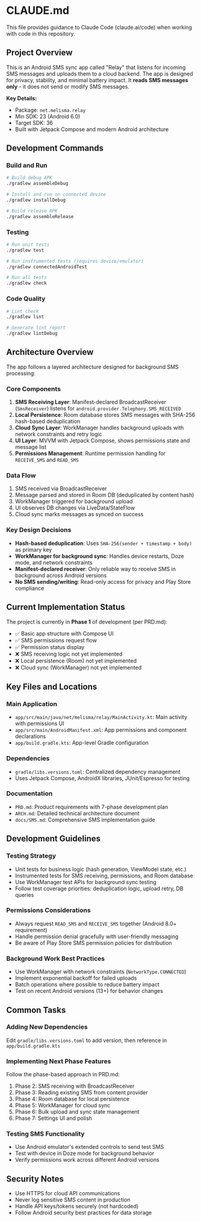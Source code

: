 # CLAUDE.md

This file provides guidance to Claude Code (claude.ai/code) when working with code in this repository.

## Project Overview

This is an Android SMS sync app called "Relay" that listens for incoming SMS messages and uploads them to a cloud backend. The app is designed for privacy, stability, and minimal battery impact. It **reads SMS messages only** - it does not send or modify SMS messages.

**Key Details:**
- Package: `net.melisma.relay`
- Min SDK: 23 (Android 6.0)
- Target SDK: 36
- Built with Jetpack Compose and modern Android architecture

## Development Commands

### Build and Run
```bash
# Build debug APK
./gradlew assembleDebug

# Install and run on connected device
./gradlew installDebug

# Build release APK
./gradlew assembleRelease
```

### Testing
```bash
# Run unit tests
./gradlew test

# Run instrumented tests (requires device/emulator)
./gradlew connectedAndroidTest

# Run all tests
./gradlew check
```

### Code Quality
```bash
# Lint check
./gradlew lint

# Generate lint report
./gradlew lintDebug
```

## Architecture Overview

The app follows a layered architecture designed for background SMS processing:

### Core Components
1. **SMS Receiving Layer**: Manifest-declared BroadcastReceiver (`SmsReceiver`) listens for `android.provider.Telephony.SMS_RECEIVED`
2. **Local Persistence**: Room database stores SMS messages with SHA-256 hash-based deduplication  
3. **Cloud Sync Layer**: WorkManager handles background uploads with network constraints and retry logic
4. **UI Layer**: MVVM with Jetpack Compose, shows permissions state and message list
5. **Permissions Management**: Runtime permission handling for `RECEIVE_SMS` and `READ_SMS`

### Data Flow
1. SMS received via BroadcastReceiver
2. Message parsed and stored in Room DB (deduplicated by content hash)
3. WorkManager triggered for background upload
4. UI observes DB changes via LiveData/StateFlow
5. Cloud sync marks messages as synced on success

### Key Design Decisions
- **Hash-based deduplication**: Uses `SHA-256(sender + timestamp + body)` as primary key
- **WorkManager for background sync**: Handles device restarts, Doze mode, and network constraints
- **Manifest-declared receiver**: Only reliable way to receive SMS in background across Android versions
- **No SMS sending/writing**: Read-only access for privacy and Play Store compliance

## Current Implementation Status

The project is currently in **Phase 1** of development (per PRD.md):
- ✅ Basic app structure with Compose UI
- ✅ SMS permissions request flow
- ✅ Permission status display
- ❌ SMS receiving logic not yet implemented
- ❌ Local persistence (Room) not yet implemented  
- ❌ Cloud sync (WorkManager) not yet implemented

## Key Files and Locations

### Main Application
- `app/src/main/java/net/melisma/relay/MainActivity.kt`: Main activity with permissions UI
- `app/src/main/AndroidManifest.xml`: App permissions and component declarations
- `app/build.gradle.kts`: App-level Gradle configuration

### Dependencies
- `gradle/libs.versions.toml`: Centralized dependency management
- Uses Jetpack Compose, AndroidX libraries, JUnit/Espresso for testing

### Documentation
- `PRD.md`: Product requirements with 7-phase development plan
- `ARCH.md`: Detailed technical architecture document
- `docs/SMS.md`: Comprehensive SMS implementation guide

## Development Guidelines

### Testing Strategy
- Unit tests for business logic (hash generation, ViewModel state, etc.)
- Instrumented tests for SMS receiving, permissions, and Room database
- Use WorkManager test APIs for background sync testing
- Follow test coverage priorities: deduplication logic, upload retry, DB queries

### Permissions Considerations
- Always request `READ_SMS` and `RECEIVE_SMS` together (Android 8.0+ requirement)
- Handle permission denial gracefully with user-friendly messaging
- Be aware of Play Store SMS permission policies for distribution

### Background Work Best Practices
- Use WorkManager with network constraints (`NetworkType.CONNECTED`)
- Implement exponential backoff for failed uploads
- Batch operations where possible to reduce battery impact
- Test on recent Android versions (13+) for behavior changes

## Common Tasks

### Adding New Dependencies
Edit `gradle/libs.versions.toml` to add version, then reference in `app/build.gradle.kts`

### Implementing Next Phase Features
Follow the phase-based approach in PRD.md:
1. Phase 2: SMS receiving with BroadcastReceiver
2. Phase 3: Reading existing SMS from content provider
3. Phase 4: Room database for local persistence
4. Phase 5: WorkManager for cloud sync
5. Phase 6: Bulk upload and sync state management
6. Phase 7: Settings UI and polish

### Testing SMS Functionality
- Use Android emulator's extended controls to send test SMS
- Test with device in Doze mode for background behavior
- Verify permissions work across different Android versions

## Security Notes

- Use HTTPS for cloud API communications
- Never log sensitive SMS content in production
- Handle API keys/tokens securely (not hardcoded)
- Follow Android security best practices for data storage